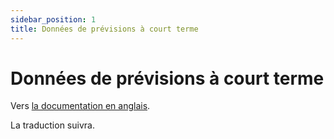 ```yaml
---
sidebar_position: 1
title: Données de prévisions à court terme
---
```


# Données de prévisions à court terme

Vers [la documentation en anglais](https://opendatadocs.meteoswiss.ch/e-forecast-data/e1-short-term-forecast-data).

La traduction suivra.
